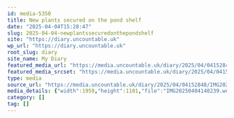 ```yaml
---
id: media-5350
title: New plants secured on the pond shelf
date: "2025-04-04T15:28:47"
slug: 2025-04-04-newplantssecuredonthepondshelf
site: "https://diary.uncountable.uk"
wp_url: "https://diary.uncountable.uk"
root_slug: diary
site_name: My Diary
featured_media_url: "https://media.uncountable.uk/diary/2025/04/04152848/IMG20250404140239.webp"
featured_media_srcset: "https://media.uncountable.uk/diary/2025/04/04152848/IMG20250404140239-300x169.webp 300w, https://media.uncountable.uk/diary/2025/04/04152848/IMG20250404140239-1024x576.webp 1024w, https://media.uncountable.uk/diary/2025/04/04152848/IMG20250404140239-150x150.webp 150w, https://media.uncountable.uk/diary/2025/04/04152848/IMG20250404140239-640x360.webp 640w, https://media.uncountable.uk/diary/2025/04/04152848/IMG20250404140239.webp 1959w"
type: media
source_url: "https://media.uncountable.uk/diary/2025/04/04152848/IMG20250404140239.webp"
media_details: {"width":1959,"height":1101,"file":"IMG20250404140239.webp","filesize":143010,"sizes":{"medium":{"file":"IMG20250404140239-300x169.webp","width":300,"height":169,"filesize":22006,"mime_type":"image/webp","source_url":"https://media.uncountable.uk/diary/2025/04/04152848/IMG20250404140239-300x169.webp"},"large":{"file":"IMG20250404140239-1024x576.webp","width":1024,"height":576,"filesize":135860,"mime_type":"image/webp","source_url":"https://media.uncountable.uk/diary/2025/04/04152848/IMG20250404140239-1024x576.webp"},"thumbnail":{"file":"IMG20250404140239-150x150.webp","width":150,"height":150,"filesize":13084,"mime_type":"image/webp","source_url":"https://media.uncountable.uk/diary/2025/04/04152848/IMG20250404140239-150x150.webp"},"mobwidth":{"file":"IMG20250404140239-640x360.webp","width":640,"height":360,"filesize":68236,"mime_type":"image/webp","source_url":"https://media.uncountable.uk/diary/2025/04/04152848/IMG20250404140239-640x360.webp"},"full":{"file":"IMG20250404140239.webp","width":1959,"height":1101,"mime_type":"image/webp","source_url":"https://media.uncountable.uk/diary/2025/04/04152848/IMG20250404140239.webp"}},"image_meta":{"aperture":"0","credit":"","camera":"","caption":"","created_timestamp":"0","copyright":"","focal_length":"0","iso":"0","shutter_speed":"0","title":"","orientation":"0","keywords":[]}}
category: []
tag: []
---
```


